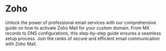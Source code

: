 # Zoho
Unlock the power of professional email services with our comprehensive guide on how to activate Zoho Mail for your custom domain. From MX records to DNS configurations, this step-by-step guide ensures a seamless setup process. Join the ranks of secure and efficient email communication with Zoho Mail.
